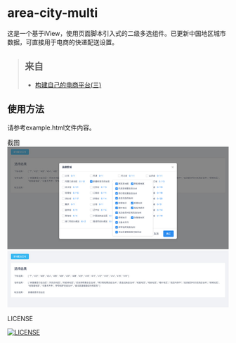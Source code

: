 # area-city-multi
这是一个基于iView，使用页面脚本引入式的二级多选组件。已更新中国地区城市数据，可直接用于电商的快递配送设置。

> ## 来自
> * [构建自己的电商平台(三)](https://maxuan.com/content/blogentries/be_00012.html)

## 使用方法
请参考example.html文件内容。

截图
![image](https://github.com/max929/area-city-multi/blob/master/ScreenShot/001.jpg)
![image](https://github.com/max929/area-city-multi/blob/master/ScreenShot/002.jpg)

LICENSE

[![LICENSE](https://img.shields.io/badge/license-Anti%20996-blue.svg)](https://github.com/996icu/996.ICU/blob/master/LICENSE)